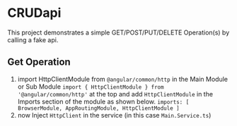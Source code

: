 # CRUDapi

This project demonstrates a simple GET/POST/PUT/DELETE Operation(s) by calling a fake api.

## Get Operation

1. import HttpClientModule from `@angular/common/http` in the Main Module or Sub Module 
`import { HttpClientModule } from '@angular/common/http'` at the top and add `HttpClientModule` in the Imports section of the module as shown below.
`imports: [
    BrowserModule,
    AppRoutingModule,
    HttpClientModule
  ]`
2. now Inject `HttpClient` in the service (in this case `Main.Service.ts`)
